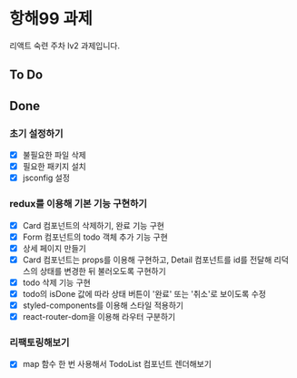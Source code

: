 # 항해99 과제

리액트 숙련 주차 lv2 과제입니다.

## To Do

## Done

### 초기 설정하기

- [x] 불필요한 파일 삭제
- [x] 필요한 패키지 설치
- [x] jsconfig 설정

### redux를 이용해 기본 기능 구현하기

- [x] Card 컴포넌트의 삭제하기, 완료 기능 구현
- [x] Form 컴포넌트의 todo 객체 추가 기능 구현
- [x] 상세 페이지 만들기
- [x] Card 컴포넌트는 props를 이용해 구현하고, Detail 컴포넌트를 id를 전달해 리덕스의 상태를 변경한 뒤 불러오도록 구현하기
- [x] todo 삭제 기능 구현
- [x] todo의 isDone 값에 따라 상태 버튼이 '완료' 또는 '취소'로 보이도록 수정
- [x] styled-components를 이용해 스타일 적용하기
- [x] react-router-dom을 이용해 라우터 구분하기

### 리팩토링해보기

- [x] map 함수 한 번 사용해서 TodoList 컴포넌트 렌더해보기
